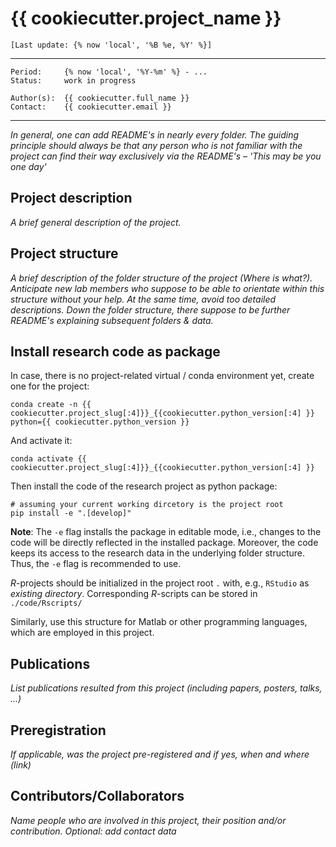 # {{ cookiecutter.project_name }}

`[Last update: {% now 'local', '%B %e, %Y' %}]`

***
    Period:     {% now 'local', '%Y-%m' %} - ...
    Status:     work in progress

    Author(s):  {{ cookiecutter.full_name }}
    Contact:    {{ cookiecutter.email }}

***

*In general, one can add README's in nearly every folder. The guiding principle should always be that any person who is not familiar with the project can find their way exclusively via the README's – 'This may be you one day'*

## Project description

*A brief general description of the project.*

## Project structure

*A brief description of the folder structure of the project (Where is what?). Anticipate new lab members who suppose to be able to orientate within this structure without your help. At the same time, avoid too detailed descriptions. Down the folder structure, there suppose to be further README's explaining subsequent folders & data.*

## Install research code as package

In case, there is no project-related virtual / conda environment yet, create one for the project:

```shell
conda create -n {{ cookiecutter.project_slug[:4]}}_{{cookiecutter.python_version[:4] }} python={{ cookiecutter.python_version }}
```

And activate it:

```shell
conda activate {{ cookiecutter.project_slug[:4]}}_{{cookiecutter.python_version[:4] }}
```

Then install the code of the research project as python package:

```shell
# assuming your current working dircetory is the project root
pip install -e ".[develop]"
```

**Note**: The `-e` flag installs the package in editable mode,
i.e., changes to the code will be directly reflected in the installed package.
Moreover, the code keeps its access to the research data in the underlying folder structure.
Thus, the `-e` flag is recommended to use.

*R*-projects should be initialized in the project root `.` with, e.g., `RStudio` as *existing directory*.
Corresponding *R*-scripts can be stored in `./code/Rscripts/`

Similarly, use this structure for Matlab or other programming languages, which are employed in this project.

## Publications

*List publications resulted from this project (including papers, posters, talks, ...)*

## Preregistration

*If applicable, was the project pre-registered and if yes, when and where (link)*

## Contributors/Collaborators

*Name people who are involved in this project, their position and/or contribution. Optional: add contact data*
